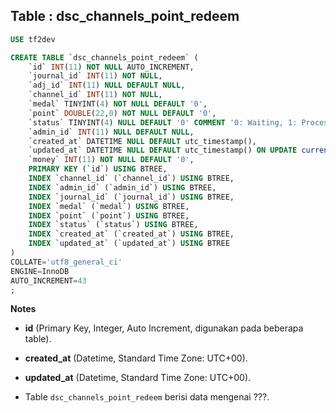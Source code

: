 Table : dsc_channels_point_redeem
-----------------------------------

```SQL
USE tf2dev

CREATE TABLE `dsc_channels_point_redeem` (
	`id` INT(11) NOT NULL AUTO_INCREMENT,
	`journal_id` INT(11) NOT NULL,
	`adj_id` INT(11) NULL DEFAULT NULL,
	`channel_id` INT(11) NOT NULL,
	`medal` TINYINT(4) NOT NULL DEFAULT '0',
	`point` DOUBLE(22,0) NOT NULL DEFAULT '0',
	`status` TINYINT(4) NULL DEFAULT '0' COMMENT '0: Waiting, 1: Processed, 2: Cancelled',
	`admin_id` INT(11) NULL DEFAULT NULL,
	`created_at` DATETIME NULL DEFAULT utc_timestamp(),
	`updated_at` DATETIME NULL DEFAULT utc_timestamp() ON UPDATE current_timestamp(),
	`money` INT(11) NOT NULL DEFAULT '0',
	PRIMARY KEY (`id`) USING BTREE,
	INDEX `channel_id` (`channel_id`) USING BTREE,
	INDEX `admin_id` (`admin_id`) USING BTREE,
	INDEX `journal_id` (`journal_id`) USING BTREE,
	INDEX `medal` (`medal`) USING BTREE,
	INDEX `point` (`point`) USING BTREE,
	INDEX `status` (`status`) USING BTREE,
	INDEX `created_at` (`created_at`) USING BTREE,
	INDEX `updated_at` (`updated_at`) USING BTREE
)
COLLATE='utf8_general_ci'
ENGINE=InnoDB
AUTO_INCREMENT=43
;
```
__Notes__

+ __id__ (Primary Key, Integer, Auto Increment, digunakan pada beberapa table).

+ __created_at__ (Datetime, Standard Time Zone: UTC+00).

+ __updated_at__ (Datetime, Standard Time Zone: UTC+00).

+ Table `dsc_channels_point_redeem` berisi data mengenai ???.

